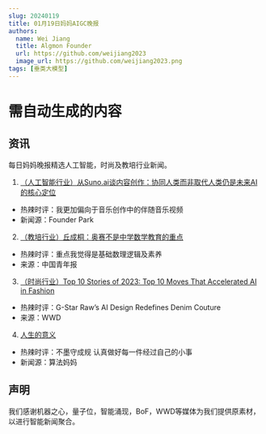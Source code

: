 ```yaml
---
slug: 20240119
title: 01月19日妈妈AIGC晚报
authors:
  name: Wei Jiang
  title: Algmon Founder
  url: https://github.com/weijiang2023
  image_url: https://github.com/weijiang2023.png
tags: [垂类大模型]
---
```


# 需自动生成的内容
## 资讯
每日妈妈晚报精选人工智能，时尚及教培行业新闻。

1. [（人工智能行业）从Suno.ai谈内容创作：协同人类而非取代人类仍是未来AI的核心定位](https://mp.weixin.qq.com/s/5kyPDiWo-z8VIlmFa2IBSw)
* 热辣时评：我更加偏向于音乐创作中的伴随音乐视频
* 新闻源：Founder Park

2. [（教培行业）丘成桐：奥赛不是中学数学教育的重点](https://new.qq.com/rain/a/20240120A07L2P00)
* 热辣时评：重点我觉得是基础数理逻辑及素养
* 来源：中国青年报

3. [（时尚行业）Top 10 Stories of 2023: Top 10 Moves That Accelerated AI in Fashion](https://wwd.com/business-news/technology/top-10-ai-fashion-2023-artificial-intelligence-1236085150/)
* 热辣时评：G-Star Raw’s AI Design Redefines Denim Couture
* 来源：WWD

4. [人生的意义](https://docs.qq.com/doc/DTVBHbmpnUmZDU2lx?u=68134871ca2645f5bdc9c57df1256913)
* 热辣时评：不墨守成规 认真做好每一件经过自己的小事
* 新闻源：算法妈妈

## 声明

我们感谢机器之心，量子位，智能涌现，BoF，WWD等媒体为我们提供原素材，以进行智能新闻聚合。